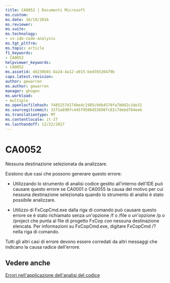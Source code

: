 ```yaml
---
title: CA0052 | Documenti Microsoft
ms.custom: 
ms.date: 10/19/2016
ms.reviewer: 
ms.suite: 
ms.technology:
- vs-ide-code-analysis
ms.tgt_pltfrm: 
ms.topic: article
f1_keywords:
- CA0052
helpviewer_keywords:
- CA0052
ms.assetid: dd230b01-8a24-4a12-a915-be459320479b
caps.latest.revision: 
author: gewarren
ms.author: gewarren
manager: ghogen
ms.workload:
- multiple
ms.openlocfilehash: f485257d174be4c1985c9db4570fa7b0d2c1de31
ms.sourcegitcommit: 32f1a690fc445f9586d53698fc82c7debd784eeb
ms.translationtype: MT
ms.contentlocale: it-IT
ms.lasthandoff: 12/22/2017
---
```

# <a name="ca0052"></a>CA0052
Nessuna destinazione selezionata da analizzare.  
  
 Esistono due casi che possono generare questo errore:  
  
-   Utilizzando lo strumento di analisi codice gestito all'interno dell'IDE può causare questo errore se CA0001 o CA0055 la causa del motivo per cui nessuna destinazione selezionata quando lo strumento di analisi è stato possibile analizzare.  
  
-   Utilizzo di FxCopCmd.exe dalla riga di comando può causare questo errore se è stato richiamato senza un'opzione /f o /file o un'opzione /p o /project che punta al file di progetto FxCop con nessuna destinazione elencata. Per informazioni su FxCopCmd.exe, digitare FxCopCmd /? nella riga di comando.  
  
 Tutti gli altri casi di errore devono essere corredati da altri messaggi che indicano la causa radice dell'errore.  
  
## <a name="see-also"></a>Vedere anche  
 [Errori nell'applicazione dell'analisi del codice](../code-quality/code-analysis-application-errors.md)   

